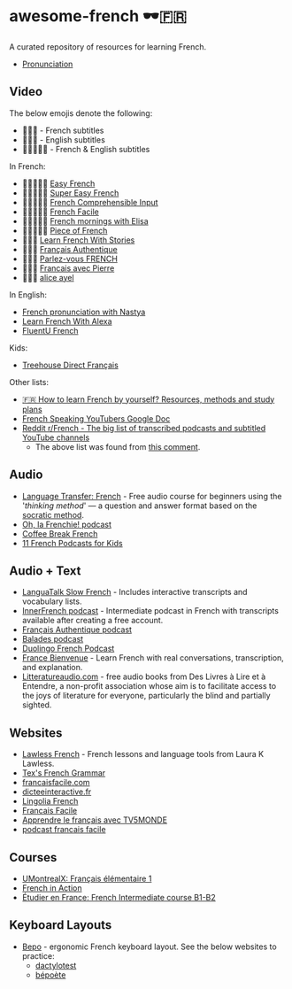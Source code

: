 # awesome-french 🕶️🇫🇷

A curated repository of resources for learning French.

* [Pronunciation](./pronunciation.md)

## Video

The below emojis denote the following:

* 💬🇫🇷 - French subtitles
* 💬🇬🇧 - English subtitles
* 💬🇫🇷🇬🇧 - French & English subtitles

In French:

* 💬🇫🇷🇬🇧 [Easy French](https://www.youtube.com/@easyfrench)
* 💬🇫🇷🇬🇧 [Super Easy French](https://www.youtube.com/playlist?list=PLA5UIoabheFMChKPAUUNNEOd7BobVJVoQ)
* 💬🇫🇷🇬🇧 [French Comprehensible Input](https://www.youtube.com/@FrenchComprehensibleInput)
* 💬🇫🇷🇬🇧 [French Facile](https://www.youtube.com/@FrenchFacile12)
* 💬🇫🇷🇬🇧 [French mornings with Elisa](https://www.youtube.com/@FrenchmorningswithElisa)
* 💬🇫🇷🇬🇧 [Piece of French](https://www.youtube.com/@pieceoffrench)
* 💬🇫🇷 [Learn French With Stories](https://www.youtube.com/@Maintenant_ou_jamais)
* 💬🇫🇷 [Français Authentique](https://www.youtube.com/@francaisauthentique)
* 💬🇫🇷 [Parlez-vous FRENCH](https://www.youtube.com/@parlezvousfrench)
* 💬🇫🇷 [Francais avec Pierre](https://www.youtube.com/@francaisavecpierre)
* 💬🇫🇷 [alice ayel](https://www.youtube.com/@aliceayel)

In English:
* [French pronunciation with Nastya](https://www.youtube.com/@french.pronunciation)
* [Learn French With Alexa](https://www.youtube.com/@learnfrenchwithalexa)
* [FluentU French](https://www.youtube.com/@fluentufrench)

Kids:

* [Treehouse Direct Français](https://www.youtube.com/channel/UCsi-_xGuc5S9Efh0D1jjvwA)

Other lists:

* [🇫🇷 How to learn French by yourself? Resources, methods and study plans](https://www.youtube.com/watch?v=wOgaV7UDx8E)
* [French Speaking YouTubers Google Doc](https://docs.google.com/document/d/1Wlp7ZJKD-AjDLQi3EyZ_bkBZ6GKYOqqZhmTtFtD2PTQ/edit?usp=sharing)
* [Reddit r/French - The big list of transcribed podcasts and subtitled YouTube channels](https://www.reddit.com/r/French/comments/fk3624/the_big_list_of_transcribed_podcasts_and/?rdt=34361)
   * The above list was found from [this comment](https://www.reddit.com/r/French/comments/10fnxb5/comment/j4xwxaz/?utm_source=share&utm_medium=mweb3x&utm_name=mweb3xcss&utm_term=1&utm_content=share_button).


## Audio

* [Language Transfer: French](https://www.languagetransfer.org/french) - Free audio course for beginners using the '*thinking method*' — a question and answer format based on the [socratic method](https://en.wikipedia.org/wiki/Socratic_method).
* [Oh, la Frenchie! podcast](https://podcasters.spotify.com/pod/show/oh-la-frenchie)
* [Coffee Break French](https://coffeebreaklanguages.com/category/coffee-break-french/)
* [11 French Podcasts for Kids](https://efba.us/blog/11-french-podcasts-for-kids/)

## Audio + Text
* [LanguaTalk Slow French](https://languatalk.com/blog/podcast/french) - Includes interactive transcripts and vocabulary lists.
* [InnerFrench podcast](https://innerfrench.com/podcast/) - Intermediate podcast in French with transcripts available after creating a free account.
* [Français Authentique podcast](https://www.francaisauthentique.com/podcasts/)
* [Balades podcast](https://www.dropbox.com/sh/2hmza3ye9rwmtln/AAArk-R7FnCuuVzjwoqm6kn1a?dl=0)
* [Duolingo French Podcast](https://podcast.duolingo.com/french)
* [France Bienvenue](https://francebienvenue1.fr/) - Learn French with real conversations, transcription, and explanation.
* [Litteratureaudio.com](https://www.litteratureaudio.com/) - free audio books from Des Livres à Lire et à Entendre, a non-profit association whose aim is to facilitate access to the joys of literature for everyone, particularly the blind and partially sighted.

## Websites

* [Lawless French](https://www.lawlessfrench.com/) - French lessons and language tools from Laura K Lawless.
* [Tex's French Grammar](https://www.laits.utexas.edu/tex/index.html)
* [francaisfacile.com](https://www.francaisfacile.com/)
* [dicteeinteractive.fr](https://www.dicteeinteractive.fr/)
* [Lingolia French](https://francais.lingolia.com/en/)
* [Francais Facile](https://francaisfacile.rfi.fr/fr/)
* [Apprendre le français avec TV5MONDE](https://apprendre.tv5monde.com/fr)
* [podcast francais facile](https://www.podcastfrancaisfacile.com/)

## Courses

* [UMontrealX: Français élémentaire 1](https://www.edx.org/learn/language/universite-de-montreal-francais-elementaire-1)
* [French in Action](https://www.learner.org/series/french-in-action/)
* [Étudier en France: French Intermediate course B1-B2](https://www.coursera.org/learn/etudier-en-france)

## Keyboard Layouts

* [Bepo](https://bepo.fr/) - ergonomic French keyboard layout. See the below websites to practice:
   * [dactylotest](http://dactylotest.free.fr/)
   * [bépoète](https://xn--bpote-6rae.fr/)
